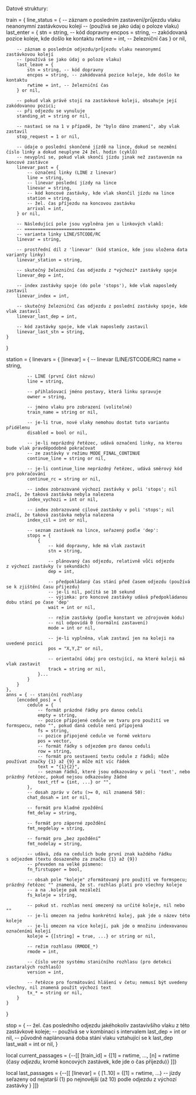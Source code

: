 Datové struktury:

train = {
    line_status = {
        -- záznam o posledním zastavení/průjezdu vlaku neanonymní zastávkovou kolejí
        -- (používá se jako údaj o poloze vlaku)
        last_enter = {
            stn = string, -- kód dopravny
            encpos = string, -- zakódovaná pozice koleje, kde došlo ke kontaktu
            rwtime = int, -- železniční čas
        } or nil,

        -- záznam o posledním odjezdu/průjezdu vlaku neanonymní zastávkovou kolejí
        -- (používá se jako údaj o poloze vlaku)
        last_leave = {
            stn = string, -- kód dopravny
            encpos = string, -- zakódovaná pozice koleje, kde došlo ke kontaktu
            rwtime = int, -- železniční čas
        } or nil,

        -- pokud vlak právě stojí na zastávkové koleji, obsahuje její zakódovanou pozici;
        -- při odjezdu se vynuluje
        standing_at = string or nil,

        -- nastaví se na 1 v případě, že "bylo dáno znamení", aby vlak zastavil
        stop_request = 1 or nil,

        -- údaje o poslední skončené jízdě na lince, dokud se nezmění číslo linky a dokud neuplyne 24 žel. hodin (cyklů)
        -- nevyplní se, pokud vlak skončí jízdu jinak než zastavením na koncové zastávce
        linevar_past = {
            -- označení linky (LINE z linevar)
            line = string,
            -- linevar poslední jízdy na lince
            linevar = string,
            -- kód koncové zastávky, kde vlak skončil jízdu na lince
            station = string,
            -- žel. čas příjezdu na koncovou zastávku
            arrival = int,
        } or nil,

        -- Následující pole jsou vyplněna jen u linkových vlaků:
        -- ===========================
        -- varianta linky LINE/STCODE/RC
        linevar = string,

        -- prostřední díl z 'linevar' (kód stanice, kde jsou uložena data varianty linky)
        linevar_station = string,

        -- skutečný železniční čas odjezdu z *výchozí* zastávky spoje
        linevar_dep = int,

        -- index zastávky spoje (do pole 'stops'), kde vlak naposledy zastavil
        linevar_index = int,

        -- skutečný železniční čas odjezdu z poslední zastávky spoje, kde vlak zastavil
        linevar_last_dep = int,

        -- kód zastávky spoje, kde vlak naposledy zastavil
        linevar_last_stn = string,
    }
}

station = {
    linevars = {
        [linevar] = {
            -- linevar (LINE/STCODE/RC)
            name = string,

            -- LINE (první část názvu)
            line = string,

            -- přihlašovací jméno postavy, která linku spravuje
            owner = string,

            -- jméno vlaku pro zobrazení (volitelné)
            train_name = string or nil,

            -- je-li true, nové vlaky nemohou dostat tuto variantu přidělenu
            disabled = bool or nil,

            -- je-li neprázdný řetězec, udává označení linky, na kterou bude vlak pravděpodobně pokračovat
            -- ze zastávky v režimu MODE_FINAL_CONTINUE
            continue_line = string or nil,

            -- je-li continue_line neprázdný řetězec, udává směrový kód pro pokračování
            continue_rc = string or nil,

            -- index zobrazované výchozí zastávky v poli 'stops'; nil značí, že taková zastávka nebyla nalezena
            index_vychozi = int or nil,

            -- index zobrazované cílové zastávky v poli 'stops'; nil značí, že taková zastávka nebyla nalezena
            index_cil = int or nil,

            -- seznam zastávek na lince, seřazený podle 'dep':
            stops = {
                {
                    -- kód dopravny, kde má vlak zastavit
                    stn = string,

                    -- plánovaný čas odjezdu, relativně vůči odjezdu z výchozí zastávky (v sekundách)
                    dep = int,

                    -- předpokládaný čas stání před časem odjezdu (používá se k zjištění času příjezdu)
                    -- je-li nil, počítá se 10 sekund
                    -- výjimka: pro koncové zastávky udává předpokládanou dobu stání po čase 'dep'
                    wait = int or nil,

                    -- režim zastávky (podle konstant ve zdrojovém kódu)
                    -- nil odpovídá 0 (normální zastavení)
                    mode = int or nil,

                    -- je-li vyplněna, vlak zastaví jen na koleji na uvedené pozici
                    pos = "X,Y,Z" or nil,

                    -- orientační údaj pro cestující, na které koleji má vlak zastavit
                    track = string or nil,
                }...
            }
        }
    },
    anns = { -- staniční rozhlasy
        [encoded_pos] = {
            cedule = {
                -- formát prázdné řádky pro danou ceduli
                empty = string,
                -- pozice připojené cedule ve tvaru pro použití ve formspecu, nebo "", pokud daná cedule není připojená
                fs = string,
                -- pozice připojené cedule ve formě vektoru
                pos = vector,
                -- formát řádky s odjezdem pro danou ceduli
                row = string,
                -- formát pro sestavení textu cedule z řádků; může používat značky {1} až {9} a může mít víc řádek
                text = "{1}{2}",
                -- seznam řádků, které jsou odkazovány v poli 'text', nebo prázdný řetězec, pokud nejsou odkazovány žádné
                text_rtf = {int, ...} or "",
            },
            -- dosah zpráv v četu (>= 0, nil znamená 50):
            chat_dosah = int or nil,

            -- formát pro kladné zpoždění
            fmt_delay = string,

            -- formát pro záporné zpoždění
            fmt_negdelay = string,

            -- formát pro „bez zpoždění“
            fmt_nodelay = string,

            -- udává, zda na cedulích bude první znak každého řádku s odjezdem (textu dosazeného za značku {1} až {9})
            -- převeden na velké písmeno:
            fn_firstupper = bool,

            -- obsah pole "koleje" zformátovaný pro použití ve formspecu; prázdný řetězec "" znamená, že st. rozhlas platí pro všechny koleje
            -- a na .koleje pak nezáleží
            fs_koleje = string,

            -- pokud st. rozhlas není omezený na určité koleje, nil nebo ""
            -- je-li omezen na jednu konkrétní kolej, pak jde o název této koleje
            -- je-li omezen na více kolejí, pak jde o množinu indexovanou označeními kolejí
            koleje = {[string] = true, ...} or string or nil,

            -- režim rozhlasu (RMODE_*)
            rmode = int,

            -- číslo verze systému staničního rozhlasu (pro detekci zastaralých rozhlasů)
            version = int,

            -- řetězce pro formátování hlášení v četu; nemusí být uvedeny všechny, nil znamená použít výchozí text
            tx_* = string or nil,
        }
    }
}

stop = {
    -- žel. čas posledního odjezdu jakéhokoliv zastavivšího vlaku z této zastávkové koleje;
    -- používá se v kombinaci s intervalem
    last_dep = int or nil,
    -- původně naplánovaná doba stání vlaku vztahující se k last_dep
    last_wait = int or nil,
}

local current_passages = {--[[
    [train_id] = {[1] = rwtime, ..., [n] = rwtime (časy *odjezdu*, kromě koncových zastávek, kde jde o čas příjezdu)}
]]}

local last_passages = {--[[
    [linevar] = {
        [1..10] = {[1] = rwtime, ...} -- jízdy seřazeny od nejstarší (1) po nejnovější (až 10) podle odjezdu z výchozí zastávky
    }
]]}

